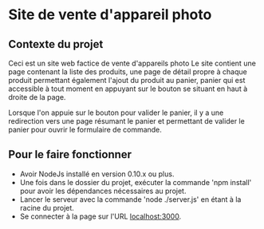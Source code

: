 # Site de vente d'appareil photo

## Contexte du projet

Ceci est un site web factice de vente d'appareils photo
Le site contient une page contenant la liste des produits, une page de détail propre à chaque produit permettant également l'ajout du produit au panier, panier qui est accessible à tout moment en appuyant sur le bouton se situant en haut à droite de la page.

Lorsque l'on appuie sur le bouton pour valider le panier, il y a une redirection vers une page résumant le panier et permettant de valider le panier pour ouvrir le formulaire de commande.

## Pour le faire fonctionner

- Avoir NodeJs installé en version 0.10.x ou plus.
- Une fois dans le dossier du projet, exécuter la commande 'npm install' pour avoir les dépendances nécessaires au projet.
- Lancer le serveur avec la commande 'node ./server.js' en étant à la racine du projet.
- Se connecter à la page sur l'URL [localhost:3000](localhost:3000).
